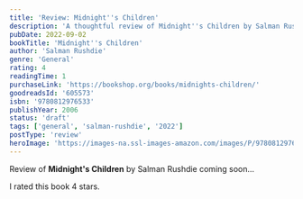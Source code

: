 ```yaml
---
title: 'Review: Midnight''s Children'
description: 'A thoughtful review of Midnight''s Children by Salman Rushdie'
pubDate: 2022-09-02
bookTitle: 'Midnight''s Children'
author: 'Salman Rushdie'
genre: 'General'
rating: 4
readingTime: 1
purchaseLink: 'https://bookshop.org/books/midnights-children/'
goodreadsId: '605573'
isbn: '9780812976533'
publishYear: 2006
status: 'draft'
tags: ['general', 'salman-rushdie', '2022']
postType: 'review'
heroImage: 'https://images-na.ssl-images-amazon.com/images/P/9780812976533.01.L.jpg'
---
```


Review of **Midnight's Children** by Salman Rushdie coming soon...

I rated this book 4 stars.